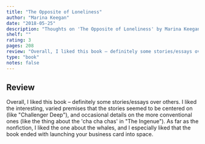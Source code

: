 ```yaml
---
title: "The Opposite of Loneliness"
author: "Marina Keegan"
date: "2018-05-25"
description: "Thoughts on 'The Opposite of Loneliness' by Marina Keegan."
shelf: ""
rating: 3
pages: 208
review: "Overall, I liked this book – definitely some stories/essays over others. I liked the interesting, varied premises that the stories seemed to be centered on (like 'Challenger Deep'), and occasional details on the more conventional ones (like the thing about the 'cha cha chas' in 'The Ingenue'). As far as the nonfiction, I liked the one about the whales, and I especially liked that the book ended with launching your business card into space. "
type: "book"
notes: false
---
```


## Review

Overall, I liked this book – definitely some stories/essays over others. I liked the interesting, varied premises that the stories seemed to be centered on (like "Challenger Deep"), and occasional details on the more conventional ones (like the thing about the 'cha cha chas' in "The Ingenue"). As far as the nonfiction, I liked the one about the whales, and I especially liked that the book ended with launching your business card into space.
